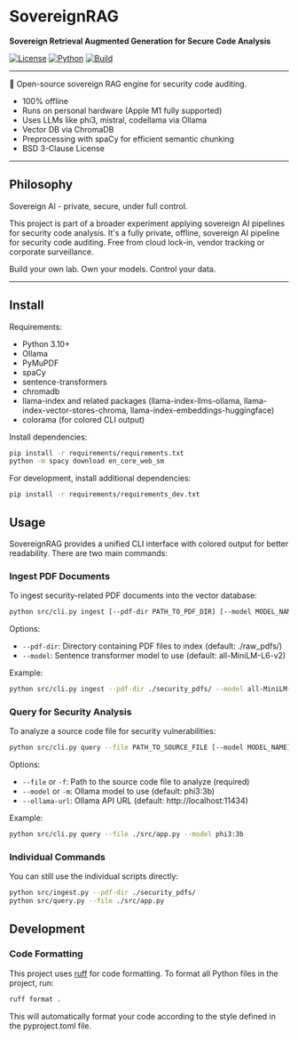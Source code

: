 # SovereignRAG

**Sovereign Retrieval Augmented Generation for Secure Code Analysis**

[![License](https://img.shields.io/badge/license-BSD--3--Clause-blue.svg)](LICENSE)
[![Python](https://img.shields.io/badge/python-3.12%2B-blue)](https://www.python.org/)
[![Build](https://github.com/seuuser/seurepo/actions/workflows/build.yml/badge.svg)](link-pro-workflow)

---

🚀 Open-source sovereign RAG engine for security code auditing.

- 100% offline
- Runs on personal hardware (Apple M1 fully supported)
- Uses LLMs like phi3, mistral, codellama via Ollama
- Vector DB via ChromaDB
- Preprocessing with spaCy for efficient semantic chunking
- BSD 3-Clause License

---

## Philosophy

Sovereign AI - private, secure, under full control.

This project is part of a broader experiment applying sovereign AI pipelines for security code analysis.
It's a fully private, offline, sovereign AI pipeline for security code auditing. 
Free from cloud lock-in, vendor tracking or corporate surveillance.

Build your own lab. Own your models. Control your data.


---

## Install

Requirements:

- Python 3.10+
- Ollama
- PyMuPDF
- spaCy
- sentence-transformers
- chromadb
- llama-index and related packages (llama-index-llms-ollama, llama-index-vector-stores-chroma, llama-index-embeddings-huggingface)
- colorama (for colored CLI output)

Install dependencies:

```bash
pip install -r requirements/requirements.txt
python -m spacy download en_core_web_sm
```

For development, install additional dependencies:

```bash
pip install -r requirements/requirements_dev.txt
```

## Usage

SovereignRAG provides a unified CLI interface with colored output for better readability. There are two main commands:

### Ingest PDF Documents

To ingest security-related PDF documents into the vector database:

```bash
python src/cli.py ingest [--pdf-dir PATH_TO_PDF_DIR] [--model MODEL_NAME]
```

Options:
- `--pdf-dir`: Directory containing PDF files to index (default: ./raw_pdfs/)
- `--model`: Sentence transformer model to use (default: all-MiniLM-L6-v2)

Example:
```bash
python src/cli.py ingest --pdf-dir ./security_pdfs/ --model all-MiniLM-L6-v2
```

### Query for Security Analysis

To analyze a source code file for security vulnerabilities:

```bash
python src/cli.py query --file PATH_TO_SOURCE_FILE [--model MODEL_NAME] [--ollama-url URL]
```

Options:
- `--file` or `-f`: Path to the source code file to analyze (required)
- `--model` or `-m`: Ollama model to use (default: phi3:3b)
- `--ollama-url`: Ollama API URL (default: http://localhost:11434)

Example:
```bash
python src/cli.py query --file ./src/app.py --model phi3:3b
```

### Individual Commands

You can still use the individual scripts directly:

```bash
python src/ingest.py --pdf-dir ./security_pdfs/
python src/query.py --file ./src/app.py
```

## Development

### Code Formatting

This project uses [ruff](https://github.com/astral-sh/ruff) for code formatting. To format all Python files in the project, run:

```bash
ruff format .
```

This will automatically format your code according to the style defined in the pyproject.toml file.